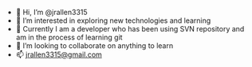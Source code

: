 - 👋 Hi, I’m @jrallen3315
- 👀 I’m interested in exploring new technologies and learning
- 🌱 Currently I am a developer who has been using SVN repository and am in the process of learning git
- 💞️ I’m looking to collaborate on anything to learn
- 📫 jrallen3315@gmail.com

<!---
jrallen3315/jrallen3315 is a ✨ special ✨ repository because its `README.md` (this file) appears on your GitHub profile.
You can click the Preview link to take a look at your changes.
--->
